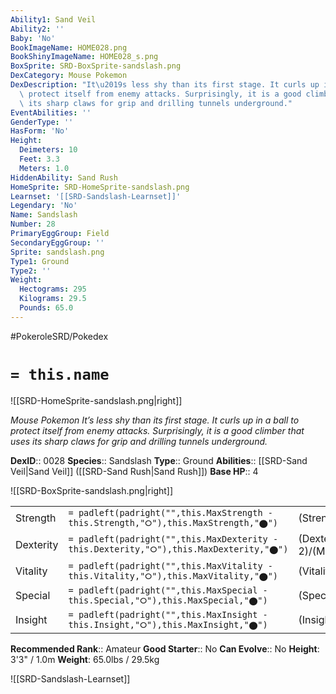 ```yaml
---
Ability1: Sand Veil
Ability2: ''
Baby: 'No'
BookImageName: HOME028.png
BookShinyImageName: HOME028_s.png
BoxSprite: SRD-BoxSprite-sandslash.png
DexCategory: Mouse Pokemon
DexDescription: "It\u2019s less shy than its first stage. It curls up in a ball to\
  \ protect itself from enemy attacks. Surprisingly, it is a good climber that uses\
  \ its sharp claws for grip and drilling tunnels underground."
EventAbilities: ''
GenderType: ''
HasForm: 'No'
Height:
  Deimeters: 10
  Feet: 3.3
  Meters: 1.0
HiddenAbility: Sand Rush
HomeSprite: SRD-HomeSprite-sandslash.png
Learnset: '[[SRD-Sandslash-Learnset]]'
Legendary: 'No'
Name: Sandslash
Number: 28
PrimaryEggGroup: Field
SecondaryEggGroup: ''
Sprite: sandslash.png
Type1: Ground
Type2: ''
Weight:
  Hectograms: 295
  Kilograms: 29.5
  Pounds: 65.0
---
```


#PokeroleSRD/Pokedex

# `= this.name`

![[SRD-HomeSprite-sandslash.png|right]]

*Mouse Pokemon*
*It’s less shy than its first stage. It curls up in a ball to protect itself from enemy attacks. Surprisingly, it is a good climber that uses its sharp claws for grip and drilling tunnels underground.*

**DexID**:: 0028
**Species**:: Sandslash
**Type**:: Ground
**Abilities**:: [[SRD-Sand Veil|Sand Veil]] ([[SRD-Sand Rush|Sand Rush]])
**Base HP**:: 4

![[SRD-BoxSprite-sandslash.png|right]]

|           |                                                                                        |                                          |
| --------- | -------------------------------------------------------------------------------------- | ---------------------------------------- |
| Strength  | `= padleft(padright("",this.MaxStrength - this.Strength,"⭘"),this.MaxStrength,"⬤")`    | (Strength::3)/(MaxStrength::6)   |
| Dexterity | `= padleft(padright("",this.MaxDexterity - this.Dexterity,"⭘"),this.MaxDexterity,"⬤")` | (Dexterity:: 2)/(MaxDexterity::4) |
| Vitality  | `= padleft(padright("",this.MaxVitality - this.Vitality,"⭘"),this.MaxVitality,"⬤")`    | (Vitality::3)/(MaxVitality::6)   |
| Special   | `= padleft(padright("",this.MaxSpecial - this.Special,"⭘"),this.MaxSpecial,"⬤")`       | (Special::2)/(MaxSpecial::4)     |
| Insight   | `= padleft(padright("",this.MaxInsight - this.Insight,"⭘"),this.MaxInsight,"⬤")`       | (Insight::2)/(MaxInsight::4)     |

**Recommended Rank**:: Amateur
**Good Starter**:: No
**Can Evolve**:: No
**Height**: 3'3" / 1.0m
**Weight**: 65.0lbs / 29.5kg

![[SRD-Sandslash-Learnset]]